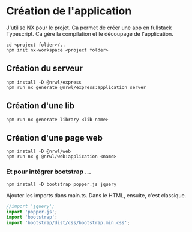 # Création de l'application

J'utilise NX pour le projet. Ca permet de créer une app en fullstack Typescript. Ca gère la compilation et le découpage de l'application.

```
cd <project folder>/..
npm init nx-workspace <project folder>
```

## Création du serveur

```
npm install -D @nrwl/express
npm run nx generate @nrwl/express:application server
```

## Création d'une lib

```
npm run nx generate library <lib-name>
```

## Création d'une page web

```
npm install -D @nrwl/web
npm run nx g @nrwl/web:application <name>
```

### Et pour intégrer bootstrap ...

```
npm install -D bootstrap popper.js jquery
```

Ajouter les imports dans main.ts. Dans le HTML, ensuite, c'est classique.

```javascript
//import 'jquery';
import 'popper.js';
import 'bootstrap';
import 'bootstrap/dist/css/bootstrap.min.css';
```